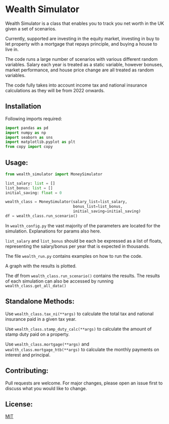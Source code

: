 # Wealth Simulator
Wealth Simulator is a class that enables you to track you net worth in the UK
given a set of scenarios.

Currently, supported are investing in the equity market, investing in buy to let 
property with a mortgage that repays principle, and buying a house to live in.

The code runs a large number of scenarios with various different random variables.
Salary each year is treated as a static variable, however bonuses, market performance,
and house price change are all treated as random variables.

The code fully takes into account income tax and national insurance
calculations as they will be from 2022 onwards.

## Installation
Following imports required:

```python
import pandas as pd
import numpy as np
import seaborn as sns
import matplotlib.pyplot as plt
from copy import copy
```


## Usage:
```python
from wealth_simulator import MoneySimulator

list_salary: list = []
list_bonus: list = []
initial_saving: float = 0

wealth_class = MoneySimulator(salary_list=list_salary,
                              bonus_list=list_bonus,
                              initial_saving=initial_saving)
df = wealth_class.run_scenario()
```
In `wealth_config.py` the vast majority of the parameters are located for the
simulation. Explanations for params also here.

`list_salary` and `list_bonus` should be each be expressed as a list of floats, 
representing the salary/bonus per year that is expected in thousands.

The file `wealth_run.py` contains examples on how to run the code.

A graph with the results is plotted. 

The df from `wealth_class.run_scenario()` contains the results. 
The results of each simulation can also be accessed by running `wealth_class.get_all_data()`

## Standalone Methods:
Use `wealth_class.tax_ni(**args)` to calculate the total tax and national insurance
paid in a given tax year.

Use `wealth_class.stamp_duty_calc(**args)` to calculate the amount of stamp duty paid 
on a property.

Use `wealth_class.mortgage(**args)` and `wealth_class.mortgage_htb(**args)`
to calculate the monthly payments on interest and principal.

## Contributing:
Pull requests are welcome. For major changes,
please open an issue first to discuss what you would like to change.

## License:
[MIT](https://choosealicense.com/licenses/mit/)